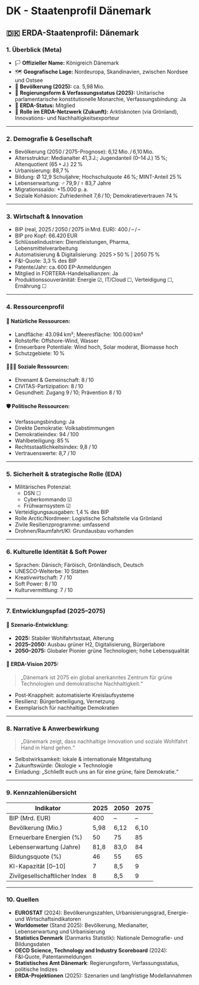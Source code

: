 # DK - Staatenprofil Dänemark

## 🇩🇰 ERDA-Staatenprofil: Dänemark

### 1. Überblick (Meta)

* 🏳️ **Offizieller Name:** Königreich Dänemark
* 🗺️ **Geografische Lage:** Nordeuropa, Skandinavien, zwischen Nordsee und Ostsee
* 👥 **Bevölkerung (2025):** ca. 5,98 Mio.
* 🧠 **Regierungsform & Verfassungsstatus (2025):** Unitarische parlamentarische konstitutionelle Monarchie, Verfassungsbindung: Ja
* 📅 **ERDA-Status:** Mitglied
* 🧭 **Rolle im ERDA-Netzwerk (Zukunft):** Arktisknoten (via Grönland), Innovations- und Nachhaltigkeitsexporteur

***

### 2. Demografie & Gesellschaft

* Bevölkerung (2050 / 2075-Prognose): 6,12 Mio. / 6,10 Mio.
* Altersstruktur: Medianalter 41,3 J.; Jugendanteil (0–14 J.) 15 %; Altenquotient (65 + J.) 22 %
* Urbanisierung: 88,7 %
* Bildung: Ø 12,9 Schuljahre; Hochschulquote 46 %; MINT-Anteil 25 %
* Lebenserwartung: ♂ 79,9 / ♀ 83,7 Jahre
* Migrationssaldo: +15.000 p. a.
* Soziale Kohäsion: Zufriedenheit 7,6 / 10; Demokratievertrauen 74 %

***

### 3. Wirtschaft & Innovation

* BIP (real, 2025 / 2050 / 2075 in Mrd. EUR): 400 / – / –
* BIP pro Kopf: 66.420 EUR
* Schlüsselindustrien: Dienstleistungen, Pharma, Lebensmittelverarbeitung
* Automatisierung & Digitalisierung: 2025 > 50 % | 2050 75 %
* F\&I-Quote: 3,3 % des BIP
* Patente/Jahr: ca. 600 EP-Anmeldungen
* Mitglied in FORTERA-Handelsallianzen: Ja
* Produktionssouveränität: Energie ☑, IT/Cloud ☐, Verteidigung ☐, Ernährung ☐

***

### 4. Ressourcenprofil

#### 🌱 Natürliche Ressourcen:

* Landfläche: 43.094 km²; Meeresfläche: 100.000 km²
* Rohstoffe: Offshore-Wind, Wasser
* Erneuerbare Potentiale: Wind hoch, Solar moderat, Biomasse hoch
* Schutzgebiete: 10 %

#### 🧑‍🤝‍🧑 Soziale Ressourcen:

* Ehrenamt & Gemeinschaft: 8 / 10
* CIVITAS-Partizipation: 8 / 10
* Gesundheit: Zugang 9 / 10; Prävention 8 / 10

#### 🛡️ Politische Ressourcen:

* Verfassungsbindung: Ja
* Direkte Demokratie: Volksabstimmungen
* Demokratieindex: 94 / 100
* Wahlbeteiligung: 85 %
* Rechtsstaatlichkeitsindex: 9,8 / 10
* Vertrauenswerte: 8,7 / 10

***

### 5. Sicherheit & strategische Rolle (EDA)

* Militärisches Potenzial:
  * DSN ☐
  * Cyberkommando ☑
  * Frühwarnsystem ☑
* Verteidigungsausgaben: 1,4 % des BIP
* Rolle Arctic/Nordmeer: Logistische Schaltstelle via Grönland
* Zivile Resilienzprogramme: umfassend
* Drohnen/Raumfahrt/KI: Grundausbau vorhanden

***

### 6. Kulturelle Identität & Soft Power

* Sprachen: Dänisch; Färöisch, Grönländisch, Deutsch
* UNESCO-Welterbe: 10 Stätten
* Kreativwirtschaft: 7 / 10
* Soft Power: 8 / 10
* Kulturvermittlung: 7 / 10

***

### 7. Entwicklungspfad (2025–2075)

#### 🔭 Szenario-Entwicklung:

* **2025:** Stabiler Wohlfahrtsstaat, Alterung
* **2025–2050:** Ausbau grüner H2, Digitalisierung, Bürgerlabore
* **2050–2075:** Globaler Pionier grüne Technologien; hohe Lebensqualität

#### 🚀 ERDA-Vision 2075:

> „Dänemark ist 2075 ein global anerkanntes Zentrum für grüne Technologien und demokratische Nachhaltigkeit.“

* Post-Knappheit: automatisierte Kreislaufsysteme
* Resilienz: Bürgerbeteiligung, Vernetzung
* Exemplarisch für nachhaltige Demokratien

***

### 8. Narrative & Anwerbewirkung

> „Dänemark zeigt, dass nachhaltige Innovation und soziale Wohlfahrt Hand in Hand gehen.“

* Selbstwirksamkeit: lokale & internationale Mitgestaltung
* Zukunftswürde: Ökologie × Technologie
* Einladung: „Schließt euch uns an für eine grüne, faire Demokratie.“

***

### 9. Kennzahlenübersicht

| Indikator                     | 2025 | 2050 | 2075 |
| ----------------------------- | ---- | ---- | ---- |
| BIP (Mrd. EUR)                | 400  | –    | –    |
| Bevölkerung (Mio.)            | 5,98 | 6,12 | 6,10 |
| Erneuerbare Energien (%)      | 50   | 75   | 85   |
| Lebenserwartung (Jahre)       | 81,8 | 83,0 | 84   |
| Bildungsquote (%)             | 46   | 55   | 65   |
| KI-Kapazität \[0–10]          | 7    | 8,5  | 9    |
| Zivilgesellschaftlicher Index | 8    | 8,5  | 9    |

***

### 10. Quellen

* **EUROSTAT** (2024): Bevölkerungszahlen, Urbanisierungsgrad, Energie- und Wirtschaftsindikatoren
* **Worldometer** (Stand 2025): Bevölkerung, Medianalter, Lebenserwartung und Urbanisierung
* **Statistics Denmark** (Danmarks Statistik): Nationale Demografie- und Bildungsdaten
* **OECD Science, Technology and Industry Scoreboard** (2024): F\&I‑Quote, Patentanmeldungen
* **Statistisches Amt Dänemark**: Regierungsform, Verfassungsstatus, politische Indizes
* **ERDA-Projektionen** (2025): Szenarien und langfristige Modellannahmen

